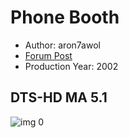 # Phone Booth

* Author: aron7awol
* [Forum Post](https://www.avsforum.com/threads/bass-eq-for-filtered-movies.2995212/post-56894132)
* Production Year: 2002

## DTS-HD MA 5.1

![img 0](https://i.imgur.com/rIMkzox.jpg)

